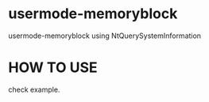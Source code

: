 # usermode-memoryblock
usermode-memoryblock using NtQuerySystemInformation

# HOW TO USE
check example.
